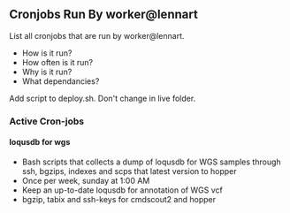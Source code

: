 ## Cronjobs Run By worker@lennart

List all cronjobs that are run by worker@lennart.
* How is it run?
* How often is it run?
* Why is it run?
* What dependancies?

Add script to deploy.sh. Don't change in live folder.

### Active Cron-jobs

#### loqusdb for wgs
* Bash scripts that collects a dump of loqusdb for WGS samples through ssh, bgzips, indexes and scps that latest version to hopper
* Once per week, sunday at 1:00 AM
* Keep an up-to-date loqusdb for annotation of WGS vcf
* bgzip, tabix and ssh-keys for cmdscout2 and hopper

